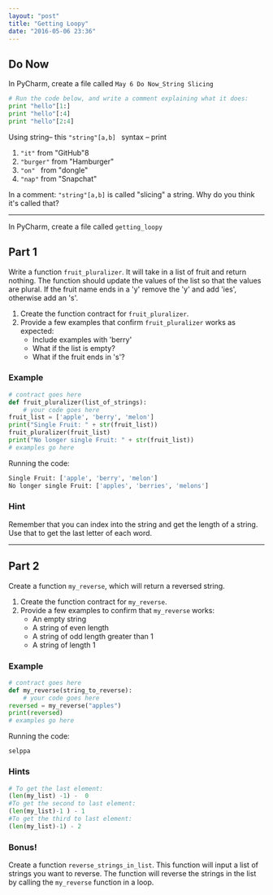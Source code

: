 ```yaml
---
layout: "post"
title: "Getting Loopy"
date: "2016-05-06 23:36"
---
```


## Do Now

<span class="mega-octicon octicon-file-code"></span>
In PyCharm, create a file called `May 6 Do Now_String Slicing`

```python
# Run the code below, and write a comment explaining what it does:
print "hello"[1:]
print "hello"[:4]
print "hello"[2:4]
```
Using string– this `"string"[a,b] ` syntax – print

1. `"it"` from "GitHub"8
2. `"burger"` from "Hamburger"
3. `"on" ` from "dongle"
4. `"nap"` from "Snapchat"

In a comment: `"string"[a,b]` is called "slicing" a string. Why do you think it's called that? 

---

<span class="mega-octicon octicon-file-code"></span>
In PyCharm, create a file called `getting_loopy`


## Part 1
Write a function `fruit_pluralizer`. It will take in a list of fruit and return nothing. The function should update the values of the list so that the values are plural. If the fruit name ends in a 'y' remove the 'y' and add 'ies', otherwise add an 's'.

1. Create the function contract for `fruit_pluralizer`.
2. Provide a few examples that confirm `fruit_pluralizer` works as expected:
	* Include examples with 'berry'
	* What if the list is empty?
	* What if the fruit ends in 's'?

### Example

```python
# contract goes here
def fruit_pluralizer(list_of_strings):
	# your code goes here
fruit_list = ['apple', 'berry', 'melon']
print("Single Fruit: " + str(fruit_list))
fruit_pluralizer(fruit_list)
print("No longer single Fruit: " + str(fruit_list))
# examples go here
```

Running the code:

```python
Single Fruit: ['apple', 'berry', 'melon']
No longer single Fruit: ['apples', 'berries', 'melons']

```

### Hint
Remember that you can index into the string and get the length of a string. Use that to get the last letter of each word.

---

## Part 2
Create a function `my_reverse`, which will return a reversed string.

1. Create the function contract for `my_reverse`.
2. Provide a few examples to confirm that `my_reverse` works:
	* An empty string
	* A string of even length
	* A string of odd length greater than 1
	* A string of length 1

### Example

```python
# contract goes here
def my_reverse(string_to_reverse):
	# your code goes here
reversed = my_reverse("apples")
print(reversed)
# examples go here
```

Running the code:

`selppa`

### <span class="mega-octicon octicon-light-bulb"></span> Hints

```python
# To get the last element:
(len(my_list) -1) -  0
#To get the second to last element:
(len(my_list)-1 ) - 1
#To get the third to last element:
(len(my_list)-1) - 2
```

### Bonus!
Create a function `reverse_strings_in_list`. This function will input a list of strings you want to reverse. The function will reverse the strings in the list by calling the `my_reverse` function in a loop.
